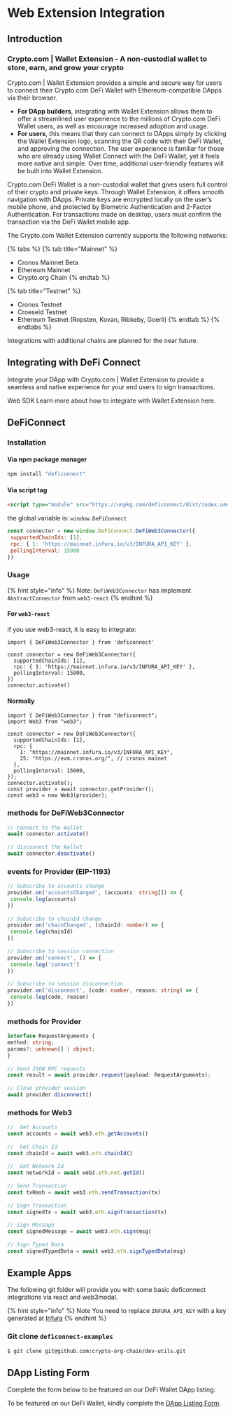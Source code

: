 # Web Extension Integration

## Introduction

### Crypto.com | Wallet Extension - A non-custodial wallet to store, earn, and grow your crypto

Crypto.com | Wallet Extension provides a simple and secure way for users to connect their Crypto.com DeFi Wallet with Ethereum-compatible DApps via their browser.

* **For DApp builders**, integrating with Wallet Extension allows them to offer a streamlined user experience to the millions of Crypto.com DeFi Wallet users, as well as encourage increased adoption and usage.
* **For users**, this means that they can connect to DApps simply by clicking the Wallet Extension logo, scanning the QR code with their DeFi Wallet, and approving the connection. The user experience is familiar for those who are already using Wallet Connect with the DeFi Wallet, yet it feels more native and simple. Over time, additional user-friendly features will be built into Wallet Extension.

Crypto.com DeFi Wallet is a non-custodial wallet that gives users full control of their crypto and private keys. Through Wallet Extension, it offers smooth navigation with DApps. Private keys are encrypted locally on the user’s mobile phone, and protected by Biometric Authentication and 2-Factor Authentication. For transactions made on desktop, users must confirm the transaction via the DeFi Wallet mobile app.

The Crypto.com Wallet Extension currently supports the following networks:

{% tabs %}
{% tab title="Mainnet" %}
* Cronos Mainnet Beta
* Ethereum Mainnet
* Crypto.org Chain
{% endtab %}

{% tab title="Testnet" %}
* Cronos Testnet
* Croeseid Testnet
* Ethereum Testnet (Ropsten, Kovan, Ribkeby, Goerli)
{% endtab %}
{% endtabs %}

Integrations with additional chains are planned for the near future.

## Integrating with De**F**i Connect

Integrate your DApp with Crypto.com | Wallet Extension to provide a seamless and native experience for your end users to sign transactions.

Web SDK Learn more about how to integrate with Wallet Extension here.

## DeFiConnect

### Installation

#### Via npm package manager

```bash
npm install "deficonnect"
```

#### Via script tag

```html
<script type="module" src="https://unpkg.com/deficonnect/dist/index.umd.js"></script>
```

the global variable is: `window.DeFiConnect`

```javascript
const connector = new window.DeFiConnect.DeFiWeb3Connector({
 supportedChainIds: [1],
 rpc: { 1: 'https://mainnet.infura.io/v3/INFURA_API_KEY' },
 pollingInterval: 15000
})
```

### Usage

{% hint style="info" %}
Note: `DeFiWeb3Connector` has implement `AbstractConnector` from `web3-react`
{% endhint %}

#### For `web3-react`

if you use web3-react, it is easy to integrate:

```tsx
import { DeFiWeb3Connector } from 'deficonnect'

const connector = new DeFiWeb3Connector({
  supportedChainIds: [1],
  rpc: { 1: 'https://mainnet.infura.io/v3/INFURA_API_KEY' },
  pollingInterval: 15000,
})
connector.activate()
```

#### Normally

```tsx
import { DeFiWeb3Connector } from "deficonnect";
import Web3 from "web3";

const connector = new DeFiWeb3Connector({
  supportedChainIds: [1],
  rpc: {
    1: "https://mainnet.infura.io/v3/INFURA_API_KEY",
    25: "https://evm.cronos.org/", // cronos mainet
  },
  pollingInterval: 15000,
});
connector.activate();
const provider = await connector.getProvider();
const web3 = new Web3(provider);
```

### methods for DeFiWeb3Connector

```typescript
// connect to the Wallet
await connector.activate()
 
// disconnect the Wallet
await connector.deactivate()
```

### events for Provider (EIP-1193)

```typescript
// Subscribe to accounts change
provider.on('accountsChanged', (accounts: string[]) => {
 console.log(accounts)
})
 
// Subscribe to chainId change
provider.on('chainChanged', (chainId: number) => {
 console.log(chainId)
})
 
// Subscribe to session connection
provider.on('connect', () => {
 console.log('connect')
})
 
// Subscribe to session disconnection
provider.on('disconnect', (code: number, reason: string) => {
 console.log(code, reason)
})
```

### methods for Provider

```typescript
interface RequestArguments {
method: string;
params?: unknown[] | object;
}
 
// Send JSON RPC requests
const result = await provider.request(payload: RequestArguments);
 
// Close provider session
await provider.disconnect()
```

### methods for Web3

```typescript
//  Get Accounts
const accounts = await web3.eth.getAccounts()
 
//  Get Chain Id
const chainId = await web3.eth.chainId()
 
//  Get Network Id
const networkId = await web3.eth.net.getId()
 
// Send Transaction
const txHash = await web3.eth.sendTransaction(tx)
 
// Sign Transaction
const signedTx = await web3.eth.signTransaction(tx)
 
// Sign Message
const signedMessage = await web3.eth.sign(msg)
 
// Sign Typed Data
const signedTypedData = await web3.eth.signTypedData(msg)
```

## Example Apps

The following git folder will provide you with some basic deficonnect integrations via react and web3modal.

{% hint style="info" %}
Note You need to replace `INFURA_API_KEY` with a key generated at [Infura](https://infura.io/)
{% endhint %}

### Git clone `deficonnect-examples`

```bash
$ git clone git@github.com:crypto-org-chain/dev-utils.git
```

## DApp Listing Form

Complete the form below to be featured on our DeFi Wallet DApp listing:

To be featured on our DeFi Wallet, kindly complete the [DApp Listing Form](https://crypto-com.typeform.com/to/bRvudlYV).
